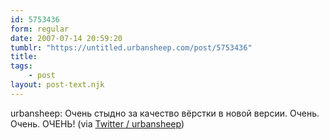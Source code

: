 ```yaml
---
id: 5753436
form: regular
date: 2007-07-14 20:59:20
tumblr: "https://untitled.urbansheep.com/post/5753436"
title:
tags:
    - post
layout: post-text.njk
---
```


<p>urbansheep: Очень стыдно за качество вёрстки в новой версии. Очень. Очень. ОЧЕНЬ! (via <a href="http://twitter.com/urbansheep/statuses/149901562">Twitter / urbansheep</a>)</p>

